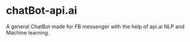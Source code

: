 # chatBot-api.ai

A general ChatBot made for FB messenger with the help of api.ai NLP and Machine learning.
